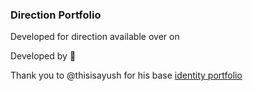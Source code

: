 ### Direction Portfolio

Developed for direction available over on

Developed by 🐣

Thank you to @thisisayush for his base [identity portfolio](https://github.com/thisisayush/identity)
